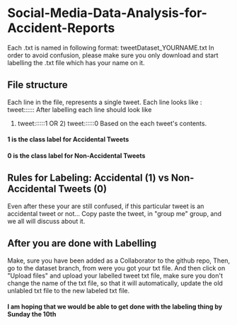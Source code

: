 # Social-Media-Data-Analysis-for-Accident-Reports
Each .txt is named in following format: tweetDataset_YOURNAME.txt
In order to avoid confusion, please make sure you only download and start labelling the .txt file which has your name on it.

## File structure
Each line in the file, represents a single tweet.
Each line looks like :   tweet::::::
After labelling each line should look like 
1) tweet::::::1 OR 2) tweet::::::0 
Based on the each tweet's contents.
#### 1 is the class label for Accidental Tweets
#### 0 is the class label for Non-Accidental Tweets 

## Rules for Labeling: Accidental (1) vs Non-Accidental Tweets (0)

Even after these your are still confused, if this particular tweet is an accidental tweet or not...
Copy paste the tweet, in "group me" group, and we all will discuss about it.

## After you are done with Labelling
Make, sure you have been added as a Collaborator to the github repo,
Then, go to the dataset branch, from were you got your txt file.
And then click on "Upload files" and upload your labelled tweet txt file, make sure you don't change the name of the txt file, so that it will automatically, update the old unlabled txt file to the new labeled txt file. 


#### I am hoping that we would be able to get done with the labeling thing by Sunday the 10th
